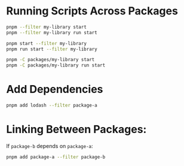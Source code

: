 # Running Scripts Across Packages

```bash
pnpm --filter my-library start
pnpm --filter my-library run start

pnpm start --filter my-library
pnpm run start --filter my-library

pnpm -C packages/my-library start
pnpm -C packages/my-library run start
```

# Add Dependencies

```bash
pnpm add lodash --filter package-a
```

# Linking Between Packages:

If `package-b` depends on `package-a`:

```bash
pnpm add package-a --filter package-b
```
